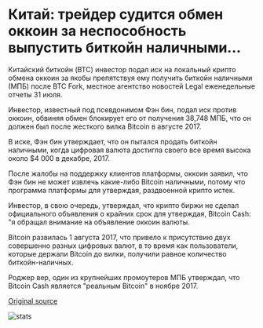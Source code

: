 # Китай: трейдер судится обмен оккоин за неспособность выпустить биткойн наличными...

Китайский биткойн (BTC) инвестор подал иск на локальный крипто обмена оккоин за якобы препятствуя ему получить биткойн наличными (МПБ) после BTC Fork, местное агентство новостей Legal еженедельные отчеты 31 июля.

Инвестор, известный под псевдонимом Фэн бин, подал иск против оккоин, обвиняя обмен блокирует его от получения 38,748 МПБ, что он должен был после жесткого вилка Bitcoin в августе 2017.

В иске, Фэн бин утверждает, что он пытался продать биткойн наличными, когда цифровая валюта достигла своего все время высока около $4 000 в декабре, 2017.

После жалобы на поддержку клиентов платформы, оккоин заявил, что Фэн бин не может извлечь какие-либо Bitcoin наличными, потому что программа платформы для утверждая, раздвоенной крипто истек.

Инвестор, в свою очередь, утверждал, что крипто биржи не сделал официального объявления о крайних срок для утверждая, Bitcoin Cash: "я обращал внимание на объявление оккоин валюты.

Bitcoin развилась 1 августа 2017, что привело к присутствию двух совершенно разных цифровых валют, в то время как пользователи, которые держали Bitcoin до вилки, получили равное количество биткойн-наличных.

Роджер вер, один из крупнейших промоутеров МПБ утверждал, что Bitcoin Cash является "реальным Bitcoin" в ноябре 2017.

[Original source](https://cointelegraph.com/news/china-trader-sues-exchange-okcoin-for-failing-to-release-bitcoin-cash)

![stats](https://c.statcounter.com/11760860/0/a89fa40b/1/ "stats")